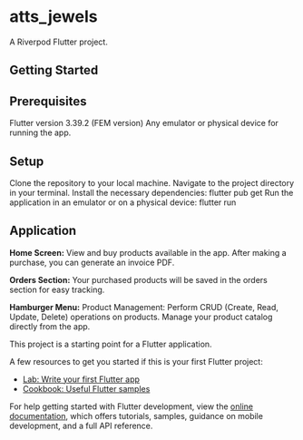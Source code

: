 # atts_jewels

A Riverpod Flutter project.

## Getting Started

## Prerequisites
Flutter version 3.39.2 (FEM version)
Any emulator or physical device for running the app.

## Setup
Clone the repository to your local machine.
Navigate to the project directory in your terminal.
Install the necessary dependencies:
flutter pub get
Run the application in an emulator or on a physical device:
flutter run

## Application

**Home Screen:**
View and buy products available in the app.
After making a purchase, you can generate an invoice PDF.

**Orders Section:**
Your purchased products will be saved in the orders section for easy tracking.

**Hamburger Menu:**
Product Management: Perform CRUD (Create, Read, Update, Delete) operations on products. Manage your product catalog directly from the app.



This project is a starting point for a Flutter application.

A few resources to get you started if this is your first Flutter project:

- [Lab: Write your first Flutter app](https://docs.flutter.dev/get-started/codelab)
- [Cookbook: Useful Flutter samples](https://docs.flutter.dev/cookbook)

For help getting started with Flutter development, view the
[online documentation](https://docs.flutter.dev/), which offers tutorials,
samples, guidance on mobile development, and a full API reference.
